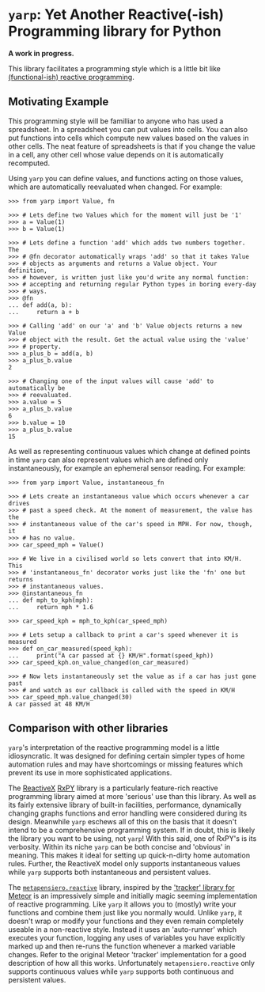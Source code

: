 `yarp`: Yet Another Reactive(-ish) Programming library for Python
=================================================================

**A work in progress.**

This library facilitates a programming style which is a little bit like
[(functional-ish) reactive
programming](https://en.wikipedia.org/wiki/Functional_reactive_programming).

Motivating Example
------------------

This programming style will be familliar to anyone who has used a spreadsheet.
In a spreadsheet you can put values into cells. You can also put functions into
cells which compute new values based on the values in other cells. The neat
feature of spreadsheets is that if you change the value in a cell, any other
cell whose value depends on it is automatically recomputed.

Using `yarp` you can define values, and functions acting on those values, which
are automatically reevaluated when changed. For example:

    >>> from yarp import Value, fn
    
    >>> # Lets define two Values which for the moment will just be '1'
    >>> a = Value(1)
    >>> b = Value(1)
    
    >>> # Lets define a function 'add' which adds two numbers together. The
    >>> # @fn decorator automatically wraps 'add' so that it takes Value
    >>> # objects as arguments and returns a Value object. Your definition,
    >>> # however, is written just like you'd write any normal function:
    >>> # accepting and returning regular Python types in boring every-day
    >>> # ways.
    >>> @fn
    ... def add(a, b):
    ...     return a + b
    
    >>> # Calling 'add' on our 'a' and 'b' Value objects returns a new Value
    >>> # object with the result. Get the actual value using the 'value'
    >>> # property.
    >>> a_plus_b = add(a, b)
    >>> a_plus_b.value
    2
    
    >>> # Changing one of the input values will cause 'add' to automatically be
    >>> # reevaluated.
    >>> a.value = 5
    >>> a_plus_b.value
    6
    >>> b.value = 10
    >>> a_plus_b.value
    15

As well as representing continuous values which change at defined points in
time `yarp` can also represent values which are defined only instantaneously,
for example an ephemeral sensor reading. For example:

    >>> from yarp import Value, instantaneous_fn
    
    >>> # Lets create an instantaneous value which occurs whenever a car drives
    >>> # past a speed check. At the moment of measurement, the value has the
    >>> # instantaneous value of the car's speed in MPH. For now, though, it
    >>> # has no value.
    >>> car_speed_mph = Value()
    
    >>> # We live in a civilised world so lets convert that into KM/H. This
    >>> # 'instantaneous_fn' decorator works just like the 'fn' one but returns
    >>> # instantaneous values.
    >>> @instantaneous_fn
    ... def mph_to_kph(mph):
    ...     return mph * 1.6
    
    >>> car_speed_kph = mph_to_kph(car_speed_mph)
    
    >>> # Lets setup a callback to print a car's speed whenever it is measured
    >>> def on_car_measured(speed_kph):
    ...     print("A car passed at {} KM/H".format(speed_kph))
    >>> car_speed_kph.on_value_changed(on_car_measured)
    
    >>> # Now lets instantaneously set the value as if a car has just gone past
    >>> # and watch as our callback is called with the speed in KM/H
    >>> car_speed_mph.value_changed(30)
    A car passed at 48 KM/H

Comparison with other libraries
-------------------------------

`yarp`'s interpretation of the reactive programming model is a little
idiosyncratic. It was designed for defining certain simpler types of home
automation rules and may have shortcomings or missing features which prevent
its use in more sophisticated applications.

The [ReactiveX](http://reactivex.io/) [RxPY](https://github.com/ReactiveX/RxPY)
library is a particularly feature-rich reactive programming library aimed at
more 'serious' use than this library. As well as its fairly extensive library
of built-in facilities, performance, dynamically changing graphs functions and
error handling were considered during its design. Meanwhile `yarp` eschews all
of this on the basis that it doesn't intend to be a comprehensive programming
system. If in doubt, this is likely the library you want to be using, not
`yarp`! With this said, one of RxPY's is its verbosity. Within its niche `yarp`
can be both concise and 'obvious' in meaning.  This makes it ideal for setting
up quick-n-dirty home automation rules.  Further, the ReactiveX model only
supports instantaneous values while `yarp` supports both instantaneous and
persistent values.

The
[`metapensiero.reactive`](https://github.com/metapensiero/metapensiero.reactive)
library, inspired by the ['tracker' library for
Meteor](https://github.com/metapensiero/metapensiero.reactive) is an
impressively simple and initially magic seeming implementation of reactive
programming. Like `yarp` it allows you to (mostly) write your functions and
combine them just like you normally would. Unlike `yarp`, it doesn't wrap or
modify your functions and they even remain completely useable in a non-reactive
style. Instead it uses an 'auto-runner' which executes your function, logging
any uses of variables you have explicitly marked up and then re-runs the
function whenever a marked variable changes. Refer to the original Meteor
'tracker' implementation for a good description of how all this works.
Unfortunately `metapensiero.reactive` only supports continuous values while
`yarp` supports both continuous and persistent values.
